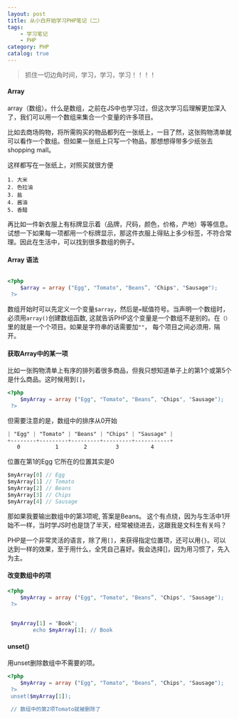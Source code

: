```yaml
---
layout: post
title: 从小白开始学习PHP笔记（二）
tags: 
    - 学习笔记
    - PHP
category: PHP
catalog: true
---
```


> 抓住一切边角时间，学习，学习，学习！！！！

#### Array

array（数组）。什么是数组，之前在JS中也学习过，但这次学习后理解更加深入了，我们可以用一个数组来集合一个变量的许多项目。

比如去商场购物，将所需购买的物品都列在一张纸上，一目了然，这张购物清单就可以看作一个数组。但如果一张纸上只写一个物品，那想想得带多少纸张去shopping mall。

这样都写在一张纸上，对照买就很方便
```
1. 大米
2. 色拉油
3. 盐
4. 酱油
5. 香醋

```
再比如一件新衣服上有标牌显示着（品牌，尺码，颜色，价格，产地）等等信息。试想一下如果每一项都用一个标牌显示，那这件衣服上得贴上多少标签，不符合常理。因此在生活中，可以找到很多数组的例子。

#### Array 语法
```php

<?php
    $array = array ("Egg", "Tomato", "Beans”, "Chips", "Sausage");        
 ?>
```
数组开始时可以先定义一个变量```$array```，然后是```=```赋值符号。当声明一个数组时，必须用```array()```创建数组函数, 这就告诉PHP这个变量是一个数组不是别的。在```（）```里的就是一个个项目。如果是字符串的话需要加```""```， 每个项目之间必须用```，```隔开。

#### 获取Array中的某一项

比如一张购物清单上有序的排列着很多商品，但我只想知道单子上的第1个或第5个是什么商品。这时候用到```[]```，

```php
<?php
    $myArray = array ("Egg", "Tomato", "Beans”, "Chips", "Sausage");        
 ?>
```
但需要注意的是，数组中的排序从0开始

```css
| "Egg" | "Tomato" | "Beans" | "Chips" | "Sausage" |
+--------+---------+---------+---------+-----------+
   0           1        2         3          4
```

位置在第1的Egg 它所在的位置其实是0

```js
$myArray[0] // Egg
$myArray[1] // Tomato
$myArray[2] // Beans
$myArray[3] // Chips
$myArray[4] // Sausage

```
那如果我要输出数组中的第3项呢, 答案是Beans。 这个有点绕，因为与生活中1开始不一样，当时学JS时也是饶了半天，经常被绕进去，这跟我是文科生有关吗？

PHP是一个非常灵活的语言，除了用```[]```，来获得指定位置项，还可以用```{}```。可以达到一样的效果，至于用什么，全凭自己喜好。我会选择[]，因为用习惯了，先入为主。

#### 改变数组中的项

```php
<?php
    $myArray = array ("Egg", "Tomato", "Beans”, "Chips", "Sausage");        
 ?>

 
 $myArray[1] = "Book";
        echo $myArray[1]; // Book 
```
#### unset()

用unset删除数组中不需要的项。

```php
<?php
    $myArray = array ("Egg", "Tomato", "Beans”, "Chips", "Sausage");        
 ?>
 unset($myArray[1]);

 // 数组中的第2项Tomato就被删除了
```